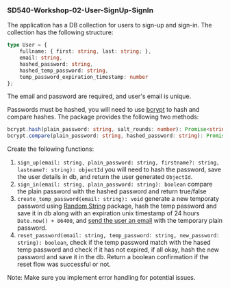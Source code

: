 ### SD540-Workshop-02-User-SignUp-SignIn

The application has a DB collection for users to sign-up and sign-in. The collection has the following structure:
```typescript
type User = {
    fullname: { first: string, last: string; },
    email: string,
    hashed_password: string,
    hashed_temp_password: string,
    temp_password_expiration_timestamp: number
};
```
The email and password are required, and user's email is unique.
  
Passwords must be hashed, you will need to use [bcrypt](https://www.npmjs.com/package/bcrypt) to hash and compare hashes. The package provides the following two methods:
```typescript
bcrypt.hash(plain_password: string, salt_rounds: number): Promise<string> // use salt_rounds = 10
bcrypt.compare(plain_password: string, hashed_password: string): Promise<boolean>
```
Create the following functions:
1. `sign_up(email: string, plain_password: string, firstname?: string, lastname?: string): objectId` you will need to hash the password, save the user details in db, and return the user generated `ObjectId`.
2. `sign_in(email: string, plain_password: string): boolean` compare the plain password with the hashed password and return true/false
3. `create_temp_password(email: string): void` generate a new temporaty password using [Random String](https://www.npmjs.com/package/randomstring) package, hash the temp password and save it in db along with an expiration unix timestamp of 24 hours `Date.now() + 86400`, and [send the user an email](https://www.npmjs.com/package/@sendgrid/mail) with the temporary plain password.
4. `reset_password(email: string, temp_password: string, new_password: string): boolean`, check if the temp password match with the hased temp password and check if it has not expired, if all okay, hash the new password and save it in the db. Return a boolean confirmation if the reset flow was successful or not.
  
Note: Make sure you implement error handling for potential issues.
